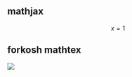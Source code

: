 ## mathjax

<script type="text/javascript" src="http://cdn.mathjax.org/mathjax/latest/MathJax.js?config=default"></script>

$$x=1$$

## forkosh mathtex
<img src="http://www.forkosh.com/mathtex.cgi? \Large x=\frac{-b\pm\sqrt{b^2-4ac}}{2a}">
